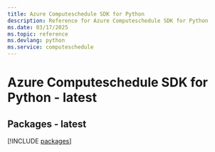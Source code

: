 ```yaml
---
title: Azure Computeschedule SDK for Python
description: Reference for Azure Computeschedule SDK for Python
ms.date: 03/17/2025
ms.topic: reference
ms.devlang: python
ms.service: computeschedule
---
```

# Azure Computeschedule SDK for Python - latest
## Packages - latest
[!INCLUDE [packages](computeschedule-index.md)]